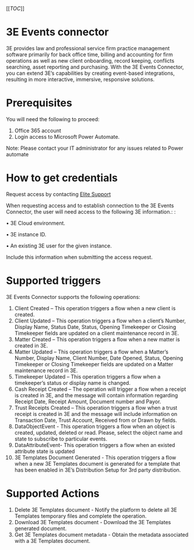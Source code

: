 [[_TOC_]]

# 3E Events connector
3E provides law and professional service firm practice management software primarily for back office time, billing and accounting for firm operations as well as new client onboarding, record keeping, conflicts searching, asset reporting and purchasing. With the 3E Events Connector, you can extend 3E’s capabilities by creating event-based integrations, resulting in more interactive, immersive, responsive solutions.

# Prerequisites
You will need the following to proceed:
1. Office 365 account
2. Login access to Microsoft Power Automate.

Note: Please contact your IT administrator for any issues related to Power automate

# How to get credentials
Request access by contacting [Elite Support](https://elite.com/support)

When requesting access and to establish connection to the 3E Events Connector, the user will need access to the following 3E information.: :

•	3E Cloud environment.

•	3E instance ID.

•	An existing 3E user for the given instance.

Include this information when submitting the access request.


# Supported triggers
3E Events Connector supports the following operations:
1.  Client Created – This operation triggers a flow when a new client is created.
2.  Client Updated – This operation triggers a flow when a client’s Number, Display Name, Status Date, Status, Opening Timekeeper or Closing Timekeeper fields are updated on a client maintenance record in 3E.
3.  Matter Created – This operation triggers a flow when a new matter is created in 3E.
4.  Matter Updated – This operation triggers a flow when a Matter’s Number, Display Name, Client Number, Date Opened, Status, Opening Timekeeper or Closing Timekeeper fields are updated on a Matter maintenance record in 3E.
5.  Timekeeper Updated – This operation triggers a flow when a timekeeper’s status or display name is changed.
6.  Cash Receipt Created – The operation will trigger a flow when a receipt is created in 3E, and the message will contain information regarding Receipt Date, Receipt Amount, Document number and Payor.
7.  Trust Receipts Created – This operation triggers a flow when a trust receipt is created in 3E and the message will include information on Transaction Date, Trust Account, Received from or Drawn by fields.
8.  DataObjectEvent - This operation triggers a flow when an object is created, updated, deleted or read. Please, select the object name and state to subscribe to particular events.
9.  DataAttributeEvent- This operation triggers a flow when an existed attribute state is updated
10. 3E Templates Document Generated - This operation triggers a flow when a new 3E Templates document is generated for a template that has been enabled in 3E’s Distribution Setup for 3rd party distribution.

# Supported Actions
1.  Delete 3E Templates document - Notify the platform to delete all 3E Templates temporary files and complete the operation.
2.  Download 3E Templates document - Download the 3E Templates generated document.
3.  Get 3E Templates document metadata - Obtain the metadata associated with a 3E Templates document.